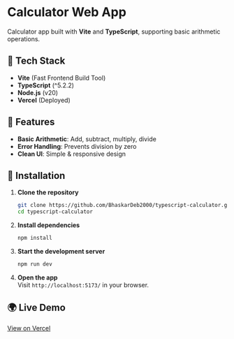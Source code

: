 # Calculator Web App

Calculator app built with **Vite** and **TypeScript**, supporting basic arithmetic operations.

## 🚀 Tech Stack

- **Vite** (Fast Frontend Build Tool)
- **TypeScript** (^5.2.2)
- **Node.js** (v20)
- **Vercel** (Deployed)

## 🎯 Features

- **Basic Arithmetic**: Add, subtract, multiply, divide
- **Error Handling**: Prevents division by zero
- **Clean UI**: Simple & responsive design

## 🔧 Installation

1. **Clone the repository**  

   ```bash
   git clone https://github.com/BhaskarDeb2000/typescript-calculator.git
   cd typescript-calculator
   ```

2. **Install dependencies**  

   ```bash
   npm install
   ```

3. **Start the development server**  

   ```bash
   npm run dev
   ```

4. **Open the app**  
   Visit `http://localhost:5173/` in your browser.

## 🌍 Live Demo  

[View on Vercel](https://typescript-calculator-seven.vercel.app/)
